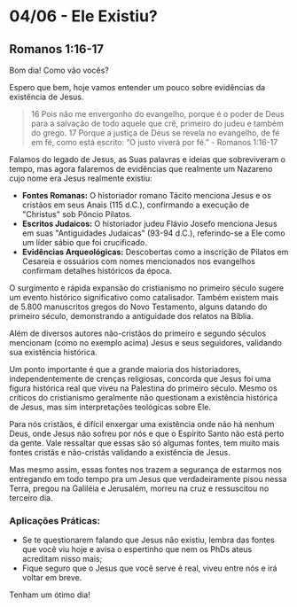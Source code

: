 # 04/06 - Ele Existiu?

## Romanos 1:16-17

Bom dia! Como vão vocês? 

Espero que bem, hoje vamos entender um pouco sobre evidências da existência de Jesus.

> 16 Pois não me envergonho do evangelho, porque é o poder de Deus para a salvação de todo aquele que crê, primeiro do judeu e também do grego. 17 Porque a justiça de Deus se revela no evangelho, de fé em fé, como está escrito: “O justo viverá por fé.” - Romanos 1:16-17
> 

Falamos do legado de Jesus, as Suas palavras e ideias que sobreviveram o tempo, mas agora falaremos de evidências que realmente um Nazareno cujo nome era Jesus realmente existiu:

- **Fontes Romanas:** O historiador romano Tácito menciona Jesus e os cristãos em seus Anais (115 d.C.), confirmando a execução de "Christus" sob Pôncio Pilatos.
- **Escritos Judaicos:** O historiador judeu Flávio Josefo menciona Jesus em suas "Antiguidades Judaicas" (93-94 d.C.), referindo-se a Ele como um líder sábio que foi crucificado.
- **Evidências Arqueológicas:** Descobertas como a inscrição de Pilatos em Cesareia e ossuários com nomes mencionados nos evangelhos confirmam detalhes históricos da época.

O surgimento e rápida expansão do cristianismo no primeiro século sugere um evento histórico significativo como catalisador. Também existem mais de 5.800 manuscritos gregos do Novo Testamento, alguns datando do primeiro século, demonstrando a antiguidade dos relatos na Bíblia. 

Além de diversos autores não-cristãos do primeiro e segundo séculos mencionam (como no exemplo acima) Jesus e seus seguidores, validando sua existência histórica.

Um ponto importante é que a grande maioria dos historiadores, independentemente de crenças religiosas, concorda que Jesus foi uma figura histórica real que viveu na Palestina do primeiro século. Mesmo os críticos do cristianismo geralmente não questionam a existência histórica de Jesus, mas sim interpretações teológicas sobre Ele.

Para nós cristãos, é difícil enxergar uma existência onde não há nenhum Deus, onde Jesus não sofreu por nós e que o Espírito Santo não está perto da gente. Vale ressaltar que essas são só algumas fontes, tem muito mais fontes cristãs e não-cristãs validando a existência de Jesus.

Mas mesmo assim, essas fontes nos trazem a segurança de estarmos nos entregando em todo tempo pra um Jesus que verdadeiramente pisou nessa Terra, pregou na Galiléia e Jerusalém, morreu na cruz e ressuscitou no terceiro dia.

### Aplicações Práticas:

- Se te questionarem falando que Jesus não existiu, lembra das fontes que você viu hoje e avisa o espertinho que nem os PhDs ateus acreditam nisso mais;
- Fique seguro que o Jesus que você serve é real, viveu entre nós e irá voltar em breve.

Tenham um ótimo dia!